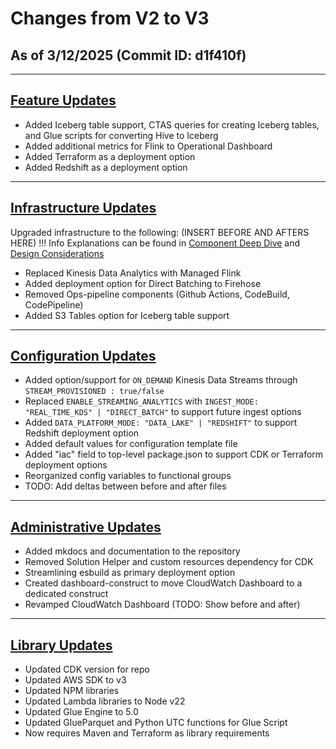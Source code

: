 # Changes from V2 to V3

## As of 3/12/2025 (Commit ID: d1f410f)
---

## <u>Feature Updates</u>
- Added Iceberg table support, CTAS queries for creating Iceberg tables, and Glue scripts for converting Hive to Iceberg
- Added additional metrics for Flink to Operational Dashboard
- Added Terraform as a deployment option
- Added Redshift as a deployment option
---

## <u>Infrastructure Updates</u>
Upgraded infrastructure to the following: (INSERT BEFORE AND AFTERS HERE)
!!! Info
    Explanations can be found in [Component Deep Dive](../component-deep-dive.md) and [Design Considerations](../design-considerations.md)
- Replaced Kinesis Data Analytics with Managed Flink
- Added deployment option for Direct Batching to Firehose
- Removed Ops-pipeline components (Github Actions, CodeBuild, CodePipeline)
- Added S3 Tables option for Iceberg table support
---

## <u>Configuration Updates</u>
- Added option/support for `ON_DEMAND` Kinesis Data Streams through `STREAM_PROVISIONED : true/false`
- Replaced `ENABLE_STREAMING_ANALYTICS` with `INGEST_MODE: "REAL_TIME_KDS" | "DIRECT_BATCH"` to support future ingest options
- Added `DATA_PLATFORM_MODE: "DATA_LAKE" | "REDSHIFT"` to support Redshift deployment option
- Added default values for configuration template file
- Added "iac" field to top-level package.json to support CDK or Terraform deployment options
- Reorganized config variables to functional groups
- TODO: Add deltas between before and after files
---

## <u>Administrative Updates</u>
- Added mkdocs and documentation to the repository
- Removed Solution Helper and custom resources dependency for CDK
- Streamlining esbuild as primary deployment option
- Created dashboard-construct to move CloudWatch Dashboard to a dedicated construct
- Revamped CloudWatch Dashboard (TODO: Show before and after)
---

## <u>Library Updates</u>
- Updated CDK version for repo
- Updated AWS SDK to v3
- Updated NPM libraries
- Updated Lambda libraries to Node v22
- Updated Glue Engine to 5.0
- Updated GlueParquet and Python UTC functions for Glue Script
- Now requires Maven and Terraform as library requirements